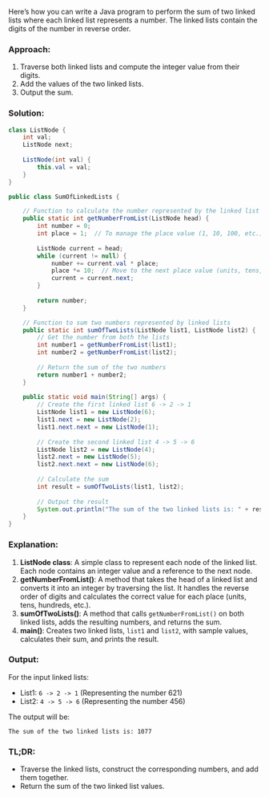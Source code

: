 Here’s how you can write a Java program to perform the sum of two linked lists where each linked list represents a number. The linked lists contain the digits of the number in reverse order.

### Approach:
1. Traverse both linked lists and compute the integer value from their digits.
2. Add the values of the two linked lists.
3. Output the sum.

### Solution:

```java
class ListNode {
    int val;
    ListNode next;
    
    ListNode(int val) {
        this.val = val;
    }
}

public class SumOfLinkedLists {

    // Function to calculate the number represented by the linked list
    public static int getNumberFromList(ListNode head) {
        int number = 0;
        int place = 1;  // To manage the place value (1, 10, 100, etc.)
        
        ListNode current = head;
        while (current != null) {
            number += current.val * place;
            place *= 10;  // Move to the next place value (units, tens, hundreds...)
            current = current.next;
        }
        
        return number;
    }

    // Function to sum two numbers represented by linked lists
    public static int sumOfTwoLists(ListNode list1, ListNode list2) {
        // Get the number from both the lists
        int number1 = getNumberFromList(list1);
        int number2 = getNumberFromList(list2);
        
        // Return the sum of the two numbers
        return number1 + number2;
    }
    
    public static void main(String[] args) {
        // Create the first linked list 6 -> 2 -> 1
        ListNode list1 = new ListNode(6);
        list1.next = new ListNode(2);
        list1.next.next = new ListNode(1);
        
        // Create the second linked list 4 -> 5 -> 6
        ListNode list2 = new ListNode(4);
        list2.next = new ListNode(5);
        list2.next.next = new ListNode(6);
        
        // Calculate the sum
        int result = sumOfTwoLists(list1, list2);
        
        // Output the result
        System.out.println("The sum of the two linked lists is: " + result);
    }
}
```

### Explanation:
1. **ListNode class**: A simple class to represent each node of the linked list. Each node contains an integer value and a reference to the next node.
2. **getNumberFromList()**: A method that takes the head of a linked list and converts it into an integer by traversing the list. It handles the reverse order of digits and calculates the correct value for each place (units, tens, hundreds, etc.).
3. **sumOfTwoLists()**: A method that calls `getNumberFromList()` on both linked lists, adds the resulting numbers, and returns the sum.
4. **main()**: Creates two linked lists, `list1` and `list2`, with sample values, calculates their sum, and prints the result.

### Output:
For the input linked lists:
- List1: `6 -> 2 -> 1` (Representing the number 621)
- List2: `4 -> 5 -> 6` (Representing the number 456)

The output will be:
```
The sum of the two linked lists is: 1077
```

### TL;DR:
- Traverse the linked lists, construct the corresponding numbers, and add them together.
- Return the sum of the two linked list values.